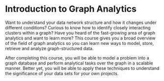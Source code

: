 Introduction to Graph Analytics
======================================================

Want to understand your data network structure and how it changes under different conditions? Curious to know how to identify closely interacting clusters within a graph? Have you heard of the fast-growing area of graph analytics and want to learn more? This course gives you a broad overview of the field of graph analytics so you can learn new ways to model, store, retrieve and analyze graph-structured data.

After completing this course, you will be able to model a problem into a graph database and perform analytical tasks over the graph in a scalable manner.  Better yet, you will be able to apply these techniques to understand the significance of your data sets for your own projects.
